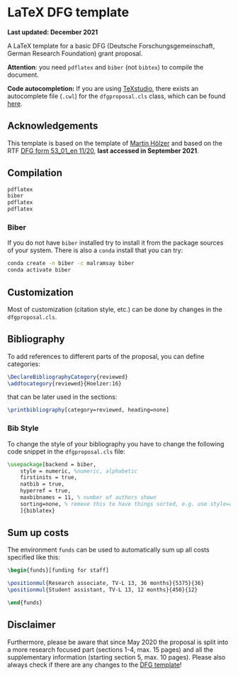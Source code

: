 # LaTeX DFG template 

**Last updated: December 2021**

A LaTeX template for a basic DFG (Deutsche Forschungsgemeinschaft, German
Research Foundation) grant proposal.

__Attention__: you need ``pdflatex`` and
``biber`` (not ``bibtex``) to compile the document. 

**Code autocompletion:** If you are using
[TeXstudio](https://www.texstudio.org/), there exists an autocomplete file
(`.cwl`) for the `dfgproposal.cls` class, which can be found
[here](https://gist.github.com/klb2/c0ba8ab7e4d2a7a62f39965cb0efdad0).

## Acknowledgements

This template is based on the template of [Martin
Hölzer](https://github.com/hoelzer/dfg) and based on the RTF
[DFG form 53_01_en 11/20](http://www.dfg.de/formulare/53_01_elan/53_01_en_elan.rtf), __last accessed in September 2021__.

## Compilation

```bash
pdflatex
biber
pdflatex
pdflatex
```

### Biber

If you do not have ``biber`` installed try to install it from the package sources of your system. There is also a ``conda`` install that you can try:

```bash
conda create -n biber -c malramsay biber 
conda activate biber
```

## Customization

Most of customization (citation style, etc.) can be done by changes in the
`dfgproposal.cls`.

## Bibliography

To add references to different parts of the proposal, you can define categories:

```latex
\DeclareBibliographyCategory{reviewed}
\addtocategory{reviewed}{Hoelzer:16}
```

that can be later used in the sections:

```latex
\printbibliography[category=reviewed, heading=none]
```

### Bib Style

To change the style of your bibliography you have to change the following code snippet in the ``dfgproposal.cls`` file:

```latex
\usepackage[backend = biber,
    style = numeric, %numeric, alphabetic
    firstinits = true,
    natbib = true,
    hyperref = true,
    maxbibnames = 11, % number of authors shown
    sorting=none, % remove this to have things sorted, e.g. use style=alphabetic
    ]{biblatex}
```

## Sum up costs

The environment `funds` can be used to automatically sum up all costs specified like this:

```latex
\begin{funds}[funding for staff]

\positionmul{Research associate, TV-L 13, 36 months}{5375}{36}
\positionmul{Student assistant, TV-L 13, 12 months}{450}{12}

\end{funds}
```

## Disclaimer

Furthermore, please be aware that since May 2020 the proposal is split into a more research focused part (sections 1-4, max. 15 pages) and all the supplementary information (starting section 5, max. 10 pages). Please also always check if there are any changes to the [DFG template](https://www.dfg.de/foerderung/programme/einzelfoerderung/sachbeihilfe/formulare_merkblaetter/index.jsp)!



